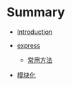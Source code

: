 # Summary

-   [Introduction](README.md)

-   [express](./pages/express/Index.md)

    -   [常用方法](./pages/express/Methods.md)

-   [模块化](./pages/modules/CommonJS.md)
